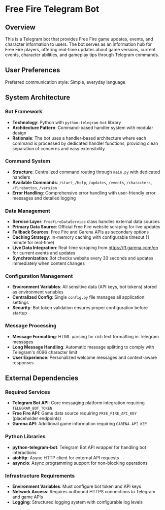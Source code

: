 # Free Fire Telegram Bot

## Overview

This is a Telegram bot that provides Free Fire game updates, events, and character information to users. The bot serves as an information hub for Free Fire players, offering real-time updates about game versions, current events, character abilities, and gameplay tips through Telegram commands.

## User Preferences

Preferred communication style: Simple, everyday language.

## System Architecture

### Bot Framework
- **Technology**: Python with `python-telegram-bot` library
- **Architecture Pattern**: Command-based handler system with modular design
- **Rationale**: The bot uses a handler-based architecture where each command is processed by dedicated handler functions, providing clean separation of concerns and easy extensibility

### Command System
- **Structure**: Centralized command routing through `main.py` with dedicated handlers
- **Available Commands**: `/start`, `/help`, `/updates`, `/events`, `/characters`, `/firebutton`, `/version`
- **Error Handling**: Comprehensive error handling with user-friendly error messages and detailed logging

### Data Management
- **Service Layer**: `FreefireDataService` class handles external data sources
- **Primary Data Source**: Official Free Fire website scraping for live updates
- **Fallback Sources**: Free Fire and Garena APIs as secondary options
- **Caching Strategy**: In-memory caching with configurable timeout (1 minute for real-time)
- **Live Data Integration**: Real-time scraping from https://ff.garena.com/en for current events and updates
- **Synchronization**: Bot checks website every 30 seconds and updates immediately when content changes

### Configuration Management
- **Environment Variables**: All sensitive data (API keys, bot tokens) stored as environment variables
- **Centralized Config**: Single `config.py` file manages all application settings
- **Security**: Bot token validation ensures proper configuration before startup

### Message Processing
- **Message Formatting**: HTML parsing for rich text formatting in Telegram messages
- **Long Message Handling**: Automatic message splitting to comply with Telegram's 4096 character limit
- **User Experience**: Personalized welcome messages and context-aware responses

## External Dependencies

### Required Services
- **Telegram Bot API**: Core messaging platform integration requiring `TELEGRAM_BOT_TOKEN`
- **Free Fire API**: Game data source requiring `FREE_FIRE_API_KEY` (placeholder endpoints)
- **Garena API**: Additional game information requiring `GARENA_API_KEY`

### Python Libraries
- **python-telegram-bot**: Telegram Bot API wrapper for handling bot interactions
- **aiohttp**: Async HTTP client for external API requests
- **asyncio**: Async programming support for non-blocking operations

### Infrastructure Requirements
- **Environment Variables**: Must configure bot token and API keys
- **Network Access**: Requires outbound HTTPS connections to Telegram and game APIs
- **Logging**: Structured logging system with configurable log levels